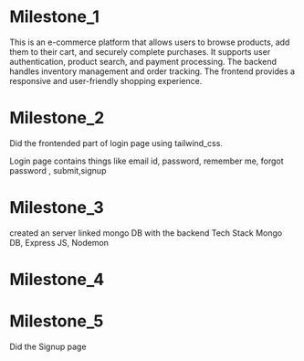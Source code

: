 # Milestone_1
This is an e-commerce platform that allows users to browse products, add them to their cart, and securely complete purchases.
It supports user authentication, product search, and payment processing. 
The backend handles inventory management and order tracking. 
The frontend provides a responsive and user-friendly shopping experience.
# Milestone_2
 Did the frontended part of login page using tailwind_css.
 
 Login page contains things like email id, password, remember me, forgot password , submit,signup
# Milestone_3
 created an server
 linked mongo DB with the backend Tech Stack
 Mongo DB, Express JS, Nodemon
 # Milestone_4

 # Milestone_5
 Did the Signup page 
 